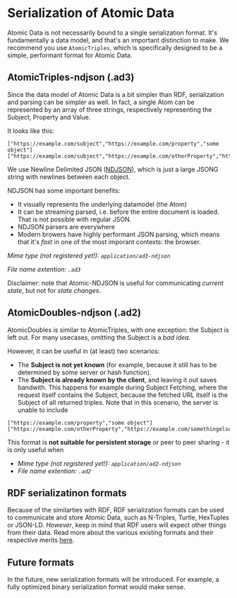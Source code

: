 # Serialization of Atomic Data

Atomic Data is not necessarily bound to a single serialization format.
It's fundamentally a data model, and that's an important distinction to make.
We recommend you use `AtomicTriples`, which is specifically designed to be a simple, performant format for Atomic Data.

## AtomicTriples-ndjson (.ad3)

Since the data model of Atomic Data is a bit simpler than RDF, serialization and parsing can be simpler as well.
In fact, a single Atom can be represented by an array of three strings, respectively representing the Subject, Property and Value.

It looks like this:

```ndjson
["https://example.com/subject","https://example.com/property","some object"]
["https://example.com/subject","https://example.com/otherProperty","https://example.com/somethingelse"]
```

We use Newline Delimited JSON ([NDJSON](http://ndjson.org/)), which is just a large JSONG string with newlines between each object.

NDJSON has some important benefits:

- It visually represents the underlying datamodel (the Atom)
- It can be streaming parsed, i.e. before the entire document is loaded. That is not possible with regular JSON.
- NDJSON parsers are everywhere
- Modern browers have highly performant JSON parsing, which means that it's _fast_ in one of the most imporant contexts: the browser.

_Mime type (not registered yet!): `application/ad3-ndjson`_

_File name extention: `.ad3`_

Disclaimer: note that Atomic-NDJSON is useful for communicating _current state_, but not for _state changes_.

## AtomicDoubles-ndjson (.ad2)

AtomicDoubles is similar to AtomicTriples, with one exception: the Subject is left out.
For many usecases, omitting the Subject is a _bad idea_.

However, it can be useful in (at least) two scenarios:

- The **Subject is not yet known** (for example, because it still has to be determined by some server or hash function).
- The **Subject is already known by the client**, and leaving it out saves bandwith. This happens for example during Subject Fetching, where the request itself contains the Subject, because the fetched URL itself is the Subject of all returned triples. Note that in this scenario, the server is unable to include

```ndjson
["https://example.com/property","some object"]
["https://example.com/otherProperty","https://example.com/somethingelse"]
```

This format is **not suitable for persistent storage** or peer to peer sharing - it is only useful when

- _Mime type (not registered yet!): `application/ad2-ndjson`_
- _File name extention: `.ad2`_

## RDF serializatinon formats

Because of the similarties with RDF, RDF serialization formats can be used to communicate and store Atomic Data, such as N-Triples, Turtle, HexTuples or JSON-LD.
_However_, keep in mind that RDF users will expect other things from their data.
Read more about the various existing formats and their respective merits [here](https://ontola.io/blog/rdf-serialization-formats/).

## Future formats

In the future, new serialization formats will be introduced.
For example, a fully optimized binary serialization format would make sense.
